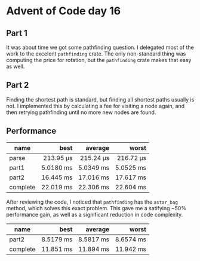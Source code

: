 # Advent of Code day 16

## Part 1

It was about time we got some pathfinding question. I delegated most of the work to the excelent `pathfinding` crate.
The only non-standard thing was computing the price for rotation, but the `pathfinding` crate makes that easy as well.

## Part 2

Finding the shortest path is standard, but finding all shortest paths usually is not.
I implemented this by calculating a fee for visiting a node again, and then retrying pathfinding until no more new nodes are found.

## Performance

| name | best | average | worst |
| --- | ---:| ---:| ---:|
| parse |      213.95 µs | 215.24 µs | 216.72 µs |
| part1 |      5.0180 ms | 5.0349 ms | 5.0525 ms |
| part2 |      16.445 ms | 17.016 ms | 17.617 ms |
| complete |   22.019 ms | 22.306 ms | 22.604 ms |

After reviewing the code, I noticed that `pathfinding` has the `astar_bag` method, which solves this exact problem. This gave me a satifying ~50% performance gain, as well as a significant reduction in code complexity.

| name | best | average | worst |
| --- | ---:| ---:| ---:|
| part2      | 8.5179 ms | 8.5817 ms | 8.6574 ms |
| complete   | 11.851 ms | 11.894 ms | 11.942 ms |

